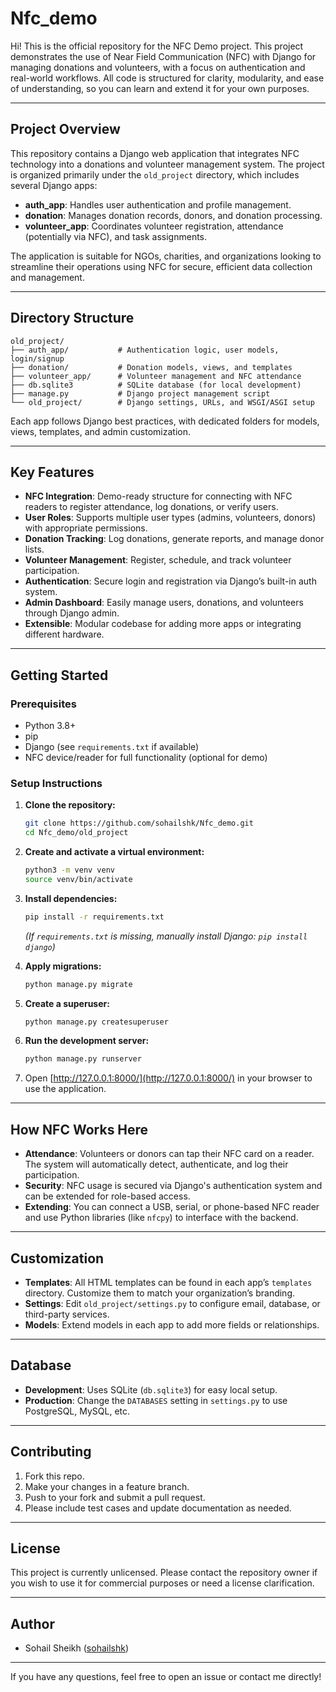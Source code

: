 # Nfc_demo

Hi! This is the official repository for the NFC Demo project. This project demonstrates the use of Near Field Communication (NFC) with Django for managing donations and volunteers, with a focus on authentication and real-world workflows. All code is structured for clarity, modularity, and ease of understanding, so you can learn and extend it for your own purposes.

---

## Project Overview

This repository contains a Django web application that integrates NFC technology into a donations and volunteer management system. The project is organized primarily under the `old_project` directory, which includes several Django apps:

- **auth_app**: Handles user authentication and profile management.
- **donation**: Manages donation records, donors, and donation processing.
- **volunteer_app**: Coordinates volunteer registration, attendance (potentially via NFC), and task assignments.

The application is suitable for NGOs, charities, and organizations looking to streamline their operations using NFC for secure, efficient data collection and management.

---

## Directory Structure

```
old_project/
├── auth_app/           # Authentication logic, user models, login/signup
├── donation/           # Donation models, views, and templates
├── volunteer_app/      # Volunteer management and NFC attendance
├── db.sqlite3          # SQLite database (for local development)
├── manage.py           # Django project management script
└── old_project/        # Django settings, URLs, and WSGI/ASGI setup
```

Each app follows Django best practices, with dedicated folders for models, views, templates, and admin customization.

---

## Key Features

- **NFC Integration**: Demo-ready structure for connecting with NFC readers to register attendance, log donations, or verify users.
- **User Roles**: Supports multiple user types (admins, volunteers, donors) with appropriate permissions.
- **Donation Tracking**: Log donations, generate reports, and manage donor lists.
- **Volunteer Management**: Register, schedule, and track volunteer participation.
- **Authentication**: Secure login and registration via Django’s built-in auth system.
- **Admin Dashboard**: Easily manage users, donations, and volunteers through Django admin.
- **Extensible**: Modular codebase for adding more apps or integrating different hardware.

---

## Getting Started

### Prerequisites

- Python 3.8+
- pip
- Django (see `requirements.txt` if available)
- NFC device/reader for full functionality (optional for demo)

### Setup Instructions

1. **Clone the repository:**
   ```bash
   git clone https://github.com/sohailshk/Nfc_demo.git
   cd Nfc_demo/old_project
   ```

2. **Create and activate a virtual environment:**
   ```bash
   python3 -m venv venv
   source venv/bin/activate
   ```

3. **Install dependencies:**
   ```bash
   pip install -r requirements.txt
   ```
   *(If `requirements.txt` is missing, manually install Django: `pip install django`)*

4. **Apply migrations:**
   ```bash
   python manage.py migrate
   ```

5. **Create a superuser:**
   ```bash
   python manage.py createsuperuser
   ```

6. **Run the development server:**
   ```bash
   python manage.py runserver
   ```

7. Open [http://127.0.0.1:8000/](http://127.0.0.1:8000/) in your browser to use the application.

---

## How NFC Works Here

- **Attendance**: Volunteers or donors can tap their NFC card on a reader. The system will automatically detect, authenticate, and log their participation.
- **Security**: NFC usage is secured via Django's authentication system and can be extended for role-based access.
- **Extending**: You can connect a USB, serial, or phone-based NFC reader and use Python libraries (like `nfcpy`) to interface with the backend.

---

## Customization

- **Templates**: All HTML templates can be found in each app’s `templates` directory. Customize them to match your organization’s branding.
- **Settings**: Edit `old_project/settings.py` to configure email, database, or third-party services.
- **Models**: Extend models in each app to add more fields or relationships.

---

## Database

- **Development**: Uses SQLite (`db.sqlite3`) for easy local setup.
- **Production**: Change the `DATABASES` setting in `settings.py` to use PostgreSQL, MySQL, etc.

---

## Contributing

1. Fork this repo.
2. Make your changes in a feature branch.
3. Push to your fork and submit a pull request.
4. Please include test cases and update documentation as needed.

---

## License

This project is currently unlicensed. Please contact the repository owner if you wish to use it for commercial purposes or need a license clarification.

---

## Author

- Sohail Sheikh ([sohailshk](https://github.com/sohailshk))

---

If you have any questions, feel free to open an issue or contact me directly!
